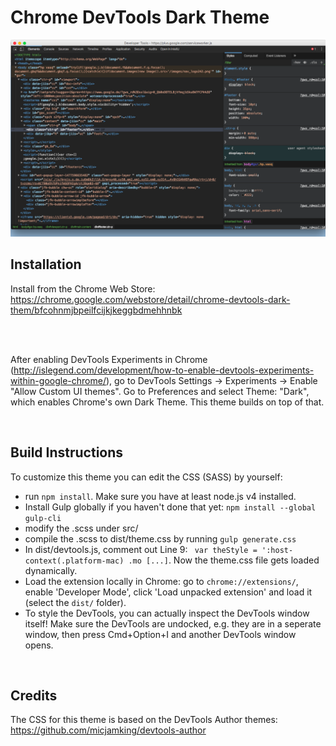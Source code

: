 # Chrome DevTools Dark Theme

![Screenshot 1](screenshot1.png)


## Installation
Install from the Chrome Web Store:  <br/>
https://chrome.google.com/webstore/detail/chrome-devtools-dark-them/bfcohnmjbpeilfcijkjkeggbdmehhnbk
  
<br/>

<br/>

After enabling DevTools Experiments in Chrome (http://islegend.com/development/how-to-enable-devtools-experiments-within-google-chrome/), go to DevTools Settings -> Experiments -> Enable "Allow Custom UI themes". Go to Preferences and select Theme: "Dark", which enables Chrome's own Dark Theme. This theme builds on top of that.

<br/>

## Build Instructions
To customize this theme you can edit the CSS (SASS) by yourself:
- run `npm install`. Make sure you have at least node.js v4 installed.
- Install Gulp globally if you haven't done that yet: `npm install --global gulp-cli`
- modify the .scss under src/
- compile the .scss to dist/theme.css by running `gulp generate.css`
- In dist/devtools.js, comment out Line 9: ` var theStyle = ':host-context(.platform-mac) .mo [...]`. Now the theme.css file gets loaded dynamically.
- Load the extension locally in Chrome: go to `chrome://extensions/`, enable 'Developer Mode', click 'Load unpacked extension' and load it (select the `dist/` folder).
- To style the DevTools, you can actually inspect the DevTools window itself! Make sure the DevTools are undocked, e.g. they are in a seperate window, then press Cmd+Option+I and another DevTools window opens.

<br/>

## Credits
The CSS for this theme is based on the DevTools Author themes:<br/>
https://github.com/micjamking/devtools-author

